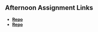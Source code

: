 ## Afternoon Assignment Links

* **[Repo](https://github.com/jarrettcameron/csharp_gregslist_api)**
* **[Repo](https://github.com/jarrettcameron/chore_score)**
